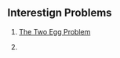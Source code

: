 ## Interestign Problems

1. [The Two Egg Problem](https://medium.com/@khopsickle/2-eggs-and-100-floors-a032beb77aaa)

2. 
